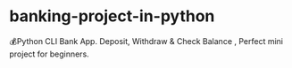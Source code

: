 # banking-project-in-python
💰Python CLI Bank App. Deposit, Withdraw &amp; Check Balance , Perfect mini project for beginners.
